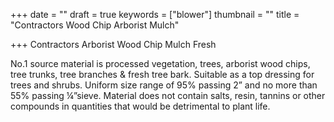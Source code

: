 +++
date = ""
draft = true
keywords = ["blower"]
thumbnail = ""
title = "Contractors Wood Chip Arborist Mulch"

+++
Contractors Arborist Wood Chip Mulch Fresh 

No.1 source material is processed vegetation, trees, arborist wood chips, tree trunks, tree branches & fresh tree bark. Suitable as a top dressing for trees and shrubs. Uniform size range of 95% passing 2” and no more than 55% passing ¼”sieve. Material does not contain salts, resin, tannins or other compounds in quantities that would be detrimental to plant life.